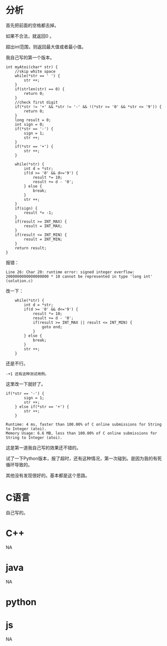 # 分析

首先把前面的空格都去掉。

如果不合法，就返回0 。

超出int范围，则返回最大值或者最小值。

我自己写的第一个版本。

```
int myAtoi(char* str) {
    //skip white space
    while(*str == ' ') {
        str ++;
    }
    if(strlen(str) == 0) {
        return 0;
    }
    //check first digit
    if(*str != '+' && *str != '-' && !(*str >= '0' && *str <= '9')) {
        return 0;
    }
    long result = 0;
    int sign = 0;
    if(*str == '-') {
        sign = 1;
        str ++;
    }
    if(*str == '+') {
        str ++;
    }

    while(*str) {
        int d = *str;
        if(d >= '0' && d<='9') {
            result *= 10;
            result += d - '0';
        } else {
            break;
        }
        str ++;
    }
    if(sign) {
        result *= -1;
    }
    if(result >= INT_MAX) {
        result = INT_MAX;
    }
    if(result <= INT_MIN) {
        result = INT_MIN;
    }
    return result;
}
```

报错：

```
Line 26: Char 20: runtime error: signed integer overflow: 2000000000000000000 * 10 cannot be represented in type 'long int' (solution.c)
```

改一下：

```
	while(*str) {
        int d = *str;
        if(d >= '0' && d<='9') {
            result *= 10;
            result += d - '0';
            if(result >= INT_MAX || result <= INT_MIN) {
                goto end;
            }
        } else {
            break;
        }
        str ++;
    }
```

还是不行。

```
-+1 还有这种测试用例。
```

这里改一下就好了。

```
if(*str == '-') {
        sign = 1;
        str ++;
    } else if(*str == '+') {
        str ++;
    }
```

```
Runtime: 4 ms, faster than 100.00% of C online submissions for String to Integer (atoi).
Memory Usage: 6.6 MB, less than 100.00% of C online submissions for String to Integer (atoi).
```

这是第一道我自己写的效果还不错的。



试了一下Python版本，报了超时，还有这种情况，第一次碰到。是因为我的有死循环导致的。

其他没有发现很好的。基本都是这个思路。

# C语言

自己写的。



# C++

NA



# java

NA



# python



# js

NA

